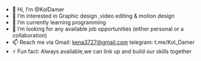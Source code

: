 - 👋 Hi, I’m @KolDamer
- 👀 I’m interested in Graphic design ,video editing & motion design
- 🌱 I’m currently learning programming 
- 💞️ I’m looking for any available job opportunities (either personal or a collaboration)
- 📫 Reach me via Gmail: kena3727@gmail.com   telegram: t.me/Kol_Damer
- ⚡ Fun fact: Always available,we can link up and build our skills together 

<!---
KolDamer/KolDamer is a ✨ special ✨ repository because its `README.md` (this file) appears on your GitHub profile.
You can click the Preview link to take a look at your changes.
--->
